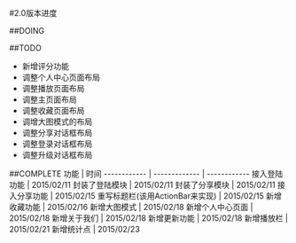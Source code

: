 #2.0版本进度

##DOING

##TODO
+   新增评分功能
+   调整个人中心页面布局
+   调整播放页面布局
+   调整主页面布局
+   调整收藏页面布局
+   调增大图模式的布局
+   调整分享对话框布局
+   调整登录对话框布局
+   调整升级对话框布局

##COMPLETE
功能 | 时间
------------ | ------------- | ------------
接入登陆功能 | 2015/02/11
封装了登陆模块 | 2015/02/11
封装了分享模块 | 2015/02/11
接入分享功能 | 2015/02/15
重写标题栏(该用ActionBar来实现) | 2015/02/15
新增收藏功能 | 2015/02/16
新增大图模式 | 2015/02/18
新增个人中心页面 | 2015/02/18
新增关于我们 | 2015/02/18
新增更新功能 | 2015/02/18
新增播放栏 | 2015/02/21
新增统计点 | 2015/02/23
